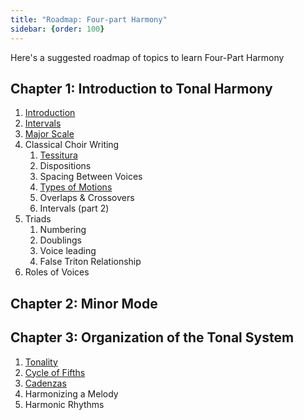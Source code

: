 ```yaml
---
title: "Roadmap: Four-part Harmony"
sidebar: {order: 100}
---
```

Here's a suggested roadmap of topics to learn Four-Part Harmony

## Chapter 1: Introduction to Tonal Harmony

1. [Introduction](/four-part-harmony/learn/introduction/)
2. [Intervals](/four-part-harmony/learn/intervals)
3. [Major Scale](/four-part-harmony/learn/major-scale/)
4. Classical Choir Writing
   1. [Tessitura](/four-part-harmony/learn/tessitura/)
   2. Dispositions
   3. Spacing Between Voices
   4. [Types of Motions](/four-part-harmony/learn/major-scale/)
   5. Overlaps & Crossovers
   6. Intervals (part 2)
5. Triads
   1. Numbering
   2. Doublings
   3. Voice leading
   4. False Triton Relationship
6. Roles of Voices

## Chapter 2: Minor Mode

## Chapter 3: Organization of the Tonal System

1. [Tonality](/four-part-harmony/learn/tonality)
2. [Cycle of Fifths](/four-part-harmony/learn/cycle-of-fifths)
3. [Cadenzas](/four-part-harmony/learn/cadenzas)
4. Harmonizing a Melody
5. Harmonic Rhythms
